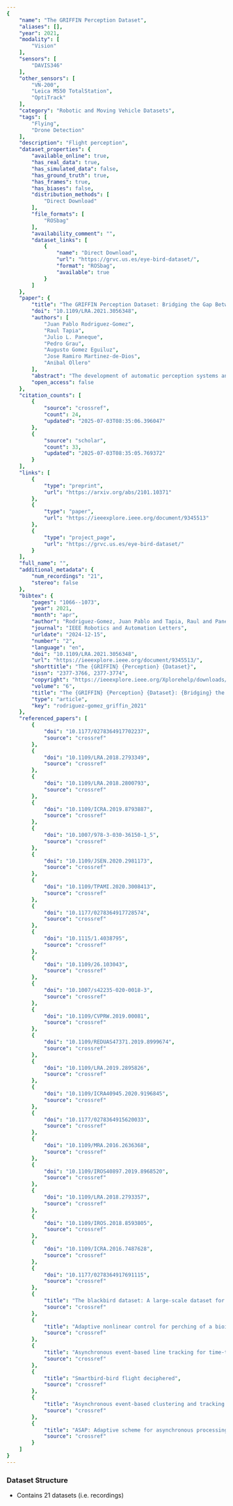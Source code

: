 ```yaml
---
{
    "name": "The GRIFFIN Perception Dataset",
    "aliases": [],
    "year": 2021,
    "modality": [
        "Vision"
    ],
    "sensors": [
        "DAVIS346"
    ],
    "other_sensors": [
        "VN-200",
        "Leica MS50 TotalStation",
        "OptiTrack"
    ],
    "category": "Robotic and Moving Vehicle Datasets",
    "tags": [
        "Flying",
        "Drone Detection"
    ],
    "description": "Flight perception",
    "dataset_properties": {
        "available_online": true,
        "has_real_data": true,
        "has_simulated_data": false,
        "has_ground_truth": true,
        "has_frames": true,
        "has_biases": false,
        "distribution_methods": [
            "Direct Download"
        ],
        "file_formats": [
            "ROSbag"
        ],
        "availability_comment": "",
        "dataset_links": [
            {
                "name": "Direct Download",
                "url": "https://grvc.us.es/eye-bird-dataset/",
                "format": "ROSbag",
                "available": true
            }
        ]
    },
    "paper": {
        "title": "The GRIFFIN Perception Dataset: Bridging the Gap Between Flapping-Wing Flight and Robotic Perception",
        "doi": "10.1109/LRA.2021.3056348",
        "authors": [
            "Juan Pablo Rodriguez-Gomez",
            "Raul Tapia",
            "Julio L. Paneque",
            "Pedro Grau",
            "Augusto Gomez Eguiluz",
            "Jose Ramiro Martinez-de-Dios",
            "Anibal Ollero"
        ],
        "abstract": "The development of automatic perception systems and techniques for bio-inspired flapping-wing robots is severely hampered by the high technical complexity of these platforms and the installation of onboard sensors and electronics. Besides, flapping-wing robot perception suffers from high vibration levels and abrupt movements during flight, which cause motion blur and strong changes in lighting conditions. This paper presents a perception dataset for bird-scale flapping-wing robots as a tool to help alleviate the aforementioned problems. The presented data include measurements from onboard sensors widely used in aerial robotics and suitable to deal with the perception challenges of flapping-wing robots, such as an event camera, a conventional camera, and two Inertial Measurement Units (IMUs), as well as ground truth measurements from a laser tracker or a motion capture system. A total of 21 datasets of different types of flights were collected in three different scenarios (one indoor and two outdoor). To the best of the authors' knowledge this is the first dataset for flapping-wing robot perception.",
        "open_access": false
    },
    "citation_counts": [
        {
            "source": "crossref",
            "count": 24,
            "updated": "2025-07-03T08:35:06.396047"
        },
        {
            "source": "scholar",
            "count": 33,
            "updated": "2025-07-03T08:35:05.769372"
        }
    ],
    "links": [
        {
            "type": "preprint",
            "url": "https://arxiv.org/abs/2101.10371"
        },
        {
            "type": "paper",
            "url": "https://ieeexplore.ieee.org/document/9345513"
        },
        {
            "type": "project_page",
            "url": "https://grvc.us.es/eye-bird-dataset/"
        }
    ],
    "full_name": "",
    "additional_metadata": {
        "num_recordings": "21",
        "stereo": false
    },
    "bibtex": {
        "pages": "1066--1073",
        "year": 2021,
        "month": "apr",
        "author": "Rodriguez-Gomez, Juan Pablo and Tapia, Raul and Paneque, Julio L. and Grau, Pedro and Gomez Eguiluz, Augusto and Martinez-de-Dios, Jose Ramiro and Ollero, Anibal",
        "journal": "IEEE Robotics and Automation Letters",
        "urldate": "2024-12-15",
        "number": "2",
        "language": "en",
        "doi": "10.1109/LRA.2021.3056348",
        "url": "https://ieeexplore.ieee.org/document/9345513/",
        "shorttitle": "The {GRIFFIN} {Perception} {Dataset}",
        "issn": "2377-3766, 2377-3774",
        "copyright": "https://ieeexplore.ieee.org/Xplorehelp/downloads/license-information/IEEE.html",
        "volume": "6",
        "title": "The {GRIFFIN} {Perception} {Dataset}: {Bridging} the {Gap} {Between} {Flapping}-{Wing} {Flight} and {Robotic} {Perception}",
        "type": "article",
        "key": "rodriguez-gomez_griffin_2021"
    },
    "referenced_papers": [
        {
            "doi": "10.1177/0278364917702237",
            "source": "crossref"
        },
        {
            "doi": "10.1109/LRA.2018.2793349",
            "source": "crossref"
        },
        {
            "doi": "10.1109/LRA.2018.2800793",
            "source": "crossref"
        },
        {
            "doi": "10.1109/ICRA.2019.8793887",
            "source": "crossref"
        },
        {
            "doi": "10.1007/978-3-030-36150-1_5",
            "source": "crossref"
        },
        {
            "doi": "10.1109/JSEN.2020.2981173",
            "source": "crossref"
        },
        {
            "doi": "10.1109/TPAMI.2020.3008413",
            "source": "crossref"
        },
        {
            "doi": "10.1177/0278364917728574",
            "source": "crossref"
        },
        {
            "doi": "10.1115/1.4038795",
            "source": "crossref"
        },
        {
            "doi": "10.1109/26.103043",
            "source": "crossref"
        },
        {
            "doi": "10.1007/s42235-020-0018-3",
            "source": "crossref"
        },
        {
            "doi": "10.1109/CVPRW.2019.00081",
            "source": "crossref"
        },
        {
            "doi": "10.1109/REDUAS47371.2019.8999674",
            "source": "crossref"
        },
        {
            "doi": "10.1109/LRA.2019.2895826",
            "source": "crossref"
        },
        {
            "doi": "10.1109/ICRA40945.2020.9196845",
            "source": "crossref"
        },
        {
            "doi": "10.1177/0278364915620033",
            "source": "crossref"
        },
        {
            "doi": "10.1109/MRA.2016.2636368",
            "source": "crossref"
        },
        {
            "doi": "10.1109/IROS40897.2019.8968520",
            "source": "crossref"
        },
        {
            "doi": "10.1109/LRA.2018.2793357",
            "source": "crossref"
        },
        {
            "doi": "10.1109/IROS.2018.8593805",
            "source": "crossref"
        },
        {
            "doi": "10.1109/ICRA.2016.7487628",
            "source": "crossref"
        },
        {
            "doi": "10.1177/0278364917691115",
            "source": "crossref"
        },
        {
            "title": "The blackbird dataset: A large-scale dataset for UAV perception in aggressive flight",
            "source": "crossref"
        },
        {
            "title": "Adaptive nonlinear control for perching of a bioinspired ornithopter",
            "source": "crossref"
        },
        {
            "title": "Asynchronous event-based line tracking for time-to-contact manuevers in UAS",
            "source": "crossref"
        },
        {
            "title": "Smartbird-bird flight deciphered",
            "source": "crossref"
        },
        {
            "title": "Asynchronous event-based clustering and tracking for intrusion monitoring in UAS",
            "source": "crossref"
        },
        {
            "title": "ASAP: Adaptive scheme for asynchronous processing of event-based vision algorithms",
            "source": "crossref"
        }
    ]
}
---
```


### Dataset Structure

- Contains 21 datasets (i.e. recordings)
